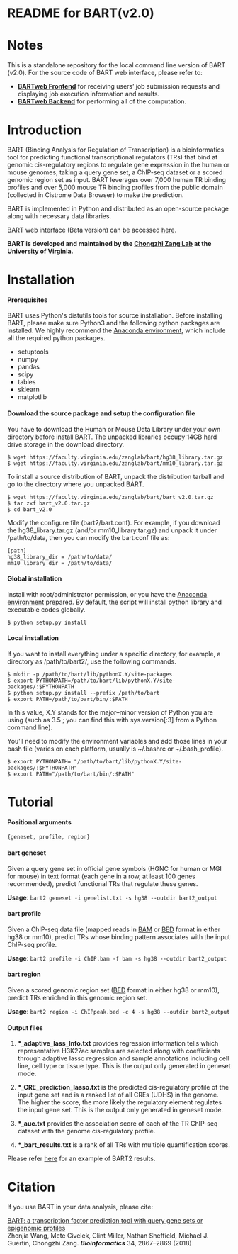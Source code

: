 
README for BART(v2.0)
===========

Notes
===========

This is a standalone repository for the local command line version of BART (v2.0). For the source code of BART web interface, please refer to:
- <a href="https://github.com/zanglab/BARTweb_frontend">**BARTweb Frontend**</a> for receiving users’ job submission requests and displaying job execution information and results. 
- <a href="https://github.com/zanglab/BARTweb_backend">**BARTweb Backend**</a> for performing all of the computation.



Introduction
============

BART (Binding Analysis for Regulation of Transcription) is a bioinformatics tool for predicting functional transcriptional regulators (TRs) that bind at genomic cis-regulatory regions to regulate gene expression in the human or mouse genomes, taking a query gene set, a ChIP-seq dataset or a scored genomic region set as input. BART leverages over 7,000 human TR binding profiles and over 5,000 mouse TR binding profiles from the public domain (collected in Cistrome Data Browser) to make the prediction.

BART is implemented in Python and distributed as an open-source package along with necessary data libraries.

BART web interface (Beta version) can be accessed <a href="http://bartweb.org/">here</a>.

**BART is developed and maintained by the <a href="https://faculty.virginia.edu/zanglab/">Chongzhi Zang Lab</a> at the University of Virginia.**



# Installation
#### Prerequisites

BART uses Python's distutils tools for source installation. Before installing BART, please make sure Python3 and the following python packages are installed. We highly recommend the <a href="https://docs.anaconda.com/anaconda/install/">Anaconda environment</a>, which include all the required python packages.

- setuptools
- numpy
- pandas
- scipy
- tables
- sklearn
- matplotlib

#### Download the source package and setup the configuration file

You have to download the Human or Mouse Data Library under your own directory before install BART. The unpacked libraries occupy 14GB hard drive storage in the download directory. 

```shell
$ wget https://faculty.virginia.edu/zanglab/bart/hg38_library.tar.gz
$ wget https://faculty.virginia.edu/zanglab/bart/mm10_library.tar.gz
```

To install a source distribution of BART, unpack the distribution tarball and go to the directory where you unpacked BART.

```shell
$ wget https://faculty.virginia.edu/zanglab/bart/bart_v2.0.tar.gz
$ tar zxf bart_v2.0.tar.gz
$ cd bart_v2.0
```

Modify the configure file (bart2/bart.conf). For example, if you download the hg38_library.tar.gz (and/or mm10_library.tar.gz) and unpack it under /path/to/data, then you can modify the bart.conf file as:

```shell
[path]
hg38_library_dir = /path/to/data/
mm10_library_dir = /path/to/data/
```

#### Global installation 
Install with root/administrator permission, or you have the <a href="https://docs.anaconda.com/anaconda/install/">Anaconda environment</a> prepared. By default, the script will install python library and executable codes globally.

```shell
$ python setup.py install
```

#### Local installation 
If you want to install everything under a specific directory, for example, a directory as /path/to/bart2/, use the following commands.

```shell
$ mkdir -p /path/to/bart/lib/pythonX.Y/site-packages 
$ export PYTHONPATH=/path/to/bart/lib/pythonX.Y/site-packages/:$PYTHONPATH 
$ python setup.py install --prefix /path/to/bart 
$ export PATH=/path/to/bart/bin/:$PATH
```

In this value, X.Y stands for the major–minor version of Python you are using (such as 3.5 ; you can find this with sys.version[:3] from a Python command line).

You’ll need to modify the environment variables and add those lines in your bash file (varies on each platform, usually is ~/.bashrc or ~/.bash_profile).

```shell
$ export PYTHONPATH= "/path/to/bart/lib/pythonX.Y/site-packages/:$PYTHONPATH"
$ export PATH="/path/to/bart/bin/:$PATH"
```

# Tutorial
#### Positional arguments 
`{geneset, profile, region}`

#### bart geneset

Given a query gene set in official gene symbols (HGNC for human or MGI for mouse) in text format (each gene in a row, at least 100 genes recommended), predict functional TRs that regulate these genes.

**Usage**:	`bart2 geneset -i genelist.txt -s hg38 --outdir bart2_output`


#### bart profile

Given a ChIP-seq data file (mapped reads in 
<a href="http://samtools.github.io/hts-specs/SAMv1.pdf" target="_blank">BAM</a> 
or 
<a href="https://genome.ucsc.edu/FAQ/FAQformat#format1" target="_blank">BED</a> 
format in either hg38 or mm10), predict TRs whose binding pattern associates with the input ChIP-seq profile.

**Usage**: 	`bart2 profile -i ChIP.bam -f bam -s hg38 --outdir bart2_output`


#### bart region

Given a scored genomic region set (<a href="https://genome.ucsc.edu/FAQ/FAQformat#format1" target="_blank">BED</a> format
in either hg38 or mm10), predict TRs enriched in this genomic region set.

**Usage**: 	`bart2 region -i ChIPpeak.bed -c 4 -s hg38 --outdir bart2_output`

#### Output files

1. **\*_adaptive_lass_Info.txt** 
provides regression information tells which representative H3K27ac samples are selected along with coefficients through adaptive lasso regression and sample annotations including cell line, cell type or tissue type. 
This is the output only generated in geneset mode.

2. **\*_CRE_prediction_lasso.txt** 
is the predicted cis-regulatory profile of the input gene set and is a ranked list of all CREs (UDHS) in the genome. The higher the score, the more likely the regulatory element regulates the input gene set.
This is the output only generated in geneset mode.

3. **\*_auc.txt** 
provides the association score of each of the TR ChIP-seq dataset with the genome cis-regulatory profile.

4. **\*_bart_results.txt** 
is a rank of all TRs with multiple quantification scores.  

Please refer 
<a href="http://bartweb.org/result?user_key=sample_15881335954485407" target="_blank">here</a>
for an example of BART2 results.


# Citation

If you use BART in your data analysis, please cite: 

<a href="https://academic.oup.com/bioinformatics/advance-article-abstract/doi/10.1093/bioinformatics/bty194/4956015" target="_blank">BART: a transcription factor prediction tool with query gene sets or epigenomic profiles</a> <br>
Zhenjia Wang, Mete Civelek, Clint Miller, Nathan Sheffield, Michael J. Guertin, Chongzhi Zang. <i><b>Bioinformatics</b></i> 34, 2867–2869 (2018)


<!---
If you use "geneset" mode, please also cite:
<a href="http://genome.cshlp.org/content/26/10/1417" target="_blank">Modeling cis-regulation with a compendium of genome-wide histone H3K27ac profiles</a> <br>
Su Wang, Chongzhi Zang, Tengfei Xiao, Jingyu Fan, Shenglin Mei, Qian Qin, Qiu Wu, Xujuan Li, Kexin Xu, Housheng Hansen He, Myles Brown, Clifford A. Meyer, X. Shirley Liu. <i><b>Genome Research</b></i> 26, 1417–1429 (2016)
-->

